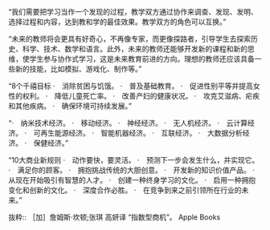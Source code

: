 “我们需要把学习当作一个发现的过程，教学双方通过协作来调查、发现、发明、选择过程和内容，达到教和学的最佳效果。教学双方的角色可以互换。”

“未来的教师将会更具有好奇心，不再像专家，而更像探路者，引导学生去探索历史、科学、技术、数学和语言。此外，未来的教师还能够开发新的课程和新的思维，使学生参与协作式学习，这是未来教育前进的方向。理想的教师还应该具备一些新的技能，比如模拟、游戏化、制作等。”

“8个千禧目标
·　消除贫困与饥饿。
·　普及基础教育。
·　促进性别平等并提高女性的权利。
·　降低儿童死亡率。
·　改善产妇的健康状况。
·　攻克艾滋病、疟疾和其他疾病。
·　确保环境可持续发展。”

“·　纳米技术经济。
·　移动经济。
·　神经经济。
·　无人机经济。
·　云计算经济。
·　可再生能源经济。
·　智能机器经济。
·　互联经济。
·　大数据分析经济。
·　保健经济。”

“10大商业新规则
·　动作要快，要灵活。
·　预测下一步会发生什么，并实现它。
·　满足你的顾客。
·　拥抱挑战传统的大胆创意。
·　开发新的知识价值产品。
·　从现在开始吸引有智慧的人才。
·　创建一种终身学习的文化。
·　启用一种拥抱变化和创新的文化。
·　深度合作必胜。
·　在竞争到来之前引领所在行业的未来。”

抜粋:: ［加］詹姆斯·坎顿;张琪 高妍译  “指数型商机”。 Apple Books  
